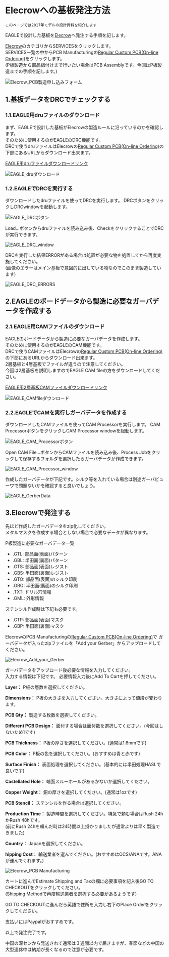 # Elecrowへの基板発注方法

`このページでは2017年モデルの設計資料を紹介します`

EAGLEで設計した基板を[Elecrow](https://www.elecrow.com/)へ発注する手順を記します。

[Elecrow](https://www.elecrow.com/)のカテゴリからSERVICESをクリックします。  
SERVICES一覧の中からPCB Manufacturingの[Regular Custom PCB(On-line Ordering)](https://www.elecrow.com/pcb-manufacturing.html)をクリックします。  
(P板製造から部品組付けまで行いたい場合はPCB Assemblyです。今回はP板製造までの手順を記します。)  

![Elecrow_PCB製造申し込みフォーム](../../img/roots_electrical/Elecrow_PCB.PNG)

## 1.基板データをDRCでチェックする 

### 1.1.EAGLE用druファイルのダウンロード

まず、EAGLEで設計した基板がElecrowの製造ルールに沿っているのかを確認します。  
そのために使用するのがEAGLEのDRC機能です。  
DRCで使うdruファイルはElecrowの[Regular Custom PCB(On-line Ordering)](https://www.elecrow.com/pcb-manufacturing.html)の下部にあるURLからダウンロード出来ます。

[EAGLE用druファイルダウンロードリンク](https://www.elecrow.com/download/Elecrow_PCB_eagle_rule.zip)  

![EAGLE_druダウンロード](../../img/roots_electrical/Eagle_dru.png)

### 1.2.EAGLEでDRCを実行する

ダウンロードしたdruファイルを使ってDRCを実行します。
DRCボタンをクリックしDRCwindowを起動します。

![EAGLE_DRCボタン](../../img/roots_electrical/EAGLE_DRC1.png)  

Load…ボタンからdruファイルを読み込み後、CheckをクリックすることでDRCが実行できます。  

![EAGLE_DRC_window](../../img/roots_electrical/EAGLE_DRC2.png)

DRCを実行した結果ERRORがある場合は処置が必要な物を処置してから再度実施してください。  
(画像のエラーはメイン基板で意図的に出している物なのでこのまま製造しています)

![EAGLE_DRC_ERRORS](../../img/roots_electrical/EAGLE_DRC3.png)

## 2.EAGLEのボードデータから製造に必要なガーバデータを作成する

### 2.1.EAGLE用CAMファイルのダウンロード

EAGLEのボードデータから製造に必要なガーバデータを作成します。  
そのために使用するのがEAGLEのCAM機能です。  
DRCで使うCAMファイルはElecrowの[Regular Custom PCB(On-line Ordering)](https://www.elecrow.com/pcb-manufacturing.html)の下部にあるURLからダウンロード出来ます。  
2層基板と4層基板でファイルが違うので注意してください。  
今回は2層基板を説明しますのでEAGLE CAM fileの方をダウンロードしてください。

[EAGLE用2層基板CAMファイルダウンロードリンク](https://www.elecrow.com/download/Elecrow_Gerber_Generater_DrillAlign.zip)  

![EAGLE_CAMfileダウンロード](../../img/roots_electrical/Eagle_CAMfile.png)

### 2.2.EAGLEでCAMを実行しガーバデータを作成する

ダウンロードしたCAMファイルを使ってCAM Processorを実行します。
CAM ProcessorボタンをクリックしCAM Processor windowを起動します。

![EAGLE_CAM_Processorボタン](../../img/roots_electrical/EAGLE_CAM1.png)  

Open CAM File…ボタンからCAMファイルを読み込み後、Process Jobをクリックして保存するフォルダを選択したらガーバデータが作成できます。  

![EAGLE_CAM_Processor_window](../../img/roots_electrical/EAGLE_CAM2.png)  

作成したガーバデータが下記です。シルク等を入れている場合は別途ガーバビューワで問題ないかを確認すると良いでしょう。

![EAGLE_GerberData](../../img/roots_electrical/EAGLE_GerberData.png)  

## 3.Elecrowで発注する

先ほど作成したガーバデータをzip化してください。  
メタルマスクを作成する場合としない場合で必要なデータが異なります。

P板製造に必要なガーバデータ一覧  

- .GTL: 部品面(表面)パターン
- .GBL: 半田面(裏面)パターン
- .GTS: 部品面(表面)レジスト
- .GBS: 半田面(裏面)レジスト
- .GTO: 部品面(表面)のシルク印刷
- .GBO: 半田面(裏面)のシルク印刷
- .TXT: ドリル穴情報
- .GML: 外形情報

ステンシル作成時は下記も必要です。

- .GTP: 部品面(表面)マスク
- .GBP: 半田面(裏面)マスク

ElecrowのPCB Manufacturingの[Regular Custom PCB(On-line Ordering)](https://www.elecrow.com/pcb-manufacturing.html)で
ガーバデータが入ったzipファイルを「Add your Gerber」からアップロードしてください。  

![Elecrow_Add_your_Gerber](../../img/roots_electrical/Elecrow_PCB2.png)  

ガーバデータをアップロード後必要な情報を入力してください。  
入力する情報は下記です。 必要情報入力後にAdd To Cartを押してください。  

**Layer：** P板の層数を選択してください。  

**Dimensions：** P板の大きさを入力してください。大きさによって値段が変わります。  

**PCB Qty：** 製造する枚数を選択してください。  

**Different PCB Design：** 面付する場合は面付数を選択してください。(今回はしないため1です)

**PCB Thickness：** P板の厚さを選択してください。(通常は1.6mmです)  

**PCB Color：** P板の色を選択してください。(おすすめは青と赤です)  

**Surface Finish：** 表面処理を選択してください。(基本的には半田処理HASLで良いです)  

**Castellated Hole：** 端面スルーホールがあるかないか選択してください。  

**Copper Weight：** 銅の厚さを選択してください。(通常は1ozです)  

**PCB Stencil：** ステンシルを作る場合は選択してください。  

**Production Time：** 製造時間を選択してください。特急で頼む場合はRush 24hかRush 48hです。  
(前にRush 24hを頼んだ時は24時間以上掛かりましたが通常よりは早く製造できました)  

**Country：** Japanを選択してください。  

**hipping Cost：** 輸送業者を選んでください。(おすすめはOCS/ANAです。ANAが運んでくれます。)

![Elecrow_PCB Manufacturing](../../img/roots_electrical/Elecrow_PCB3.png)  

カートに進んでEstimate Shipping and Taxの欄に必要事項を記入後GO TO CHECKOUTをクリックしてください。  
(Shipping Methodで再度輸送業者を選択する必要があるようです)  

GO TO CHECKOUTに進んだら英語で住所を入力し右下のPlace Orderをクリックしてください。  

支払いにはPaypalがおすすめです。

以上で発注完了です。  

中国の深センから発送されて通常は３週間以内で届きますが、春節などの中国の大型連休中は納期が長くなるので注意が必要です。
